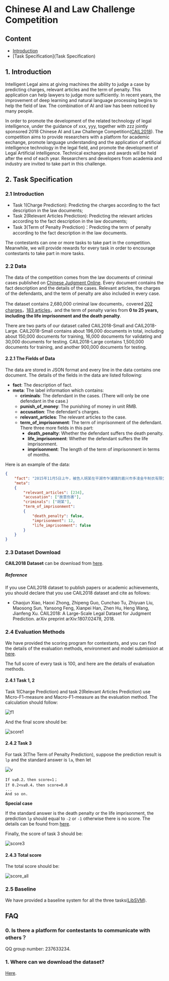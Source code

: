 #     Chinese AI and Law Challenge Competition

## Content

* [Introduction](Introduction)
* [Task Specification](Task Specification)

## 1. Introduction

Intelligent Legal aims at giving machines the ability to judge a case by predicting charges, relevant articles and the term of penalty. This application can help lawyers to judge more sufficiently. In recent years, the improvement of deep learning and natural language processing begins to help the field of law. The combination of AI and law has been noticed by many people.

In order to promote the development of the related technology of legal intelligence, under the guidance of xxx, yyy, together with zzz jointly sponsored 2018 Chinese AI and Law Challenge Competition([CAIL2018](http://cail.cipsc.org.cn/)). The competition aims to provide researchers with a platform for academic exchange, promote language understanding and the application of artificial intelligence technology in the legal field, and promote the development of Legal Artificial intelligence. Technical exchanges and awards will be held after the end of each year. Researchers and developers from academia and industry are invited to take part in this challenge.


## 2. Task Specification

### 2.1 Introduction

* Task 1(Charge Prediction): Predicting the charges according to the fact description in the law documents;
* Task 2(Relevant Articles Prediction): Predicting the relevant articles according to the fact description in the law documents;
* Task 3(Term of Penalty Prediction)：Predicting the term of penalty according to the fact description in the law documents.

The contestants can one or more tasks to take part in the competition. Meanwhile, we will provide rewards for every task in order to encourage contestants to take part in more tasks.

### 2.2 Data

The data of the competition comes from the law documents of criminal cases published on  [Chinese Judgment Online](http://wenshu.court.gov.cn/). Every document contains the fact description and the details of the cases. Relevant articles, the charges of the defendants, and the term of penalty are also included in every case.

The dataset contains 2,680,000 criminal law documents，covered [202 charges](meta/accu.txt)，[183 articles](meta/law.txt)，and the term of penalty varies from **0 to 25 years, including the life imprisonment and the death penalty**.

There are two parts of our dataset called CAIL2018-Small and CAIL2018-Large. CAIL2018-Small contains about 196,000 documents in total, including about 150,000 documents for training, 16,000 documents for validating and 30,000 documents for testing. CAIL2018-Large contains 1,500,000 documents for training, and another 900,000 documents for testing.

#### 2.2.1 The Fields of Data
The data are stored in JSON format and every line in the data contains one document. The details of the fields in the data are listed following:

* **fact**: The description of fact.
* **meta**: The label information which contains:
    * **criminals**: The defendant in the cases. (There will only be one defendant in the case.)
    * **punish\_of\_money**: The punishing of money in unit RMB.
    * **accusation**: The defendant's charges.
    * **relevant\_articles**: The relevant articles to the case.
    * **term\_of\_imprisonment**: The term of imprisonment of the defendant.
        There three more fields in this part:
        * **death\_penalty**: Whether the defendant suffers the death penalty.
        * **life\_imprisonment**: Whether the defendant suffers the life imprisonment.
        * **imprisonment**: The length of the term of imprisonment in terms of months.

Here is an example of the data:

```json
{   
    "fact": "2015年11月5日上午，被告人胡某在平湖市乍浦镇的嘉兴市多凌金牛制衣有限公司车间内，与被害人孙某因工作琐事发生口角，后被告人胡某用木制坐垫打伤被害人孙某左腹部。经平湖公安司法鉴定中心鉴定：孙某的左腹部损伤已达重伤二级。",   
    "meta": 
    {  
        "relevant_articles": [234],  
        "accusation": ["故意伤害"], 
        "criminals": ["胡某"],  
        "term_of_imprisonment": 
        {  
            "death_penalty": false,  
            "imprisonment": 12,  
            "life_imprisonment": false
        }
    }
}
```

### 2.3 Dataset Download

**CAIL2018 Dataset** can be download from [here](https://cail.oss-cn-qingdao.aliyuncs.com/CAIL2018_ALL_DATA.zip).

##### Reference

If you use CAIL2018 dataset to publish papers or academic achievements, you should declare that you use CAIL2018 dataset and cite as follows:

- Chaojun Xiao, Haoxi Zhong, Zhipeng Guo, Cunchao Tu, Zhiyuan Liu, Maosong Sun, Yansong Feng, Xianpei Han, Zhen Hu, Heng Wang, Jianfeng Xu. CAIL2018: A Large-Scale Legal Dataset for Judgment Prediction. arXiv preprint arXiv:1807.02478, 2018.

### 2.4 Evaluation Methods

We have provided the scoring program for contestants, and you can find the details of the evaluation methods, environment and model submission at [here](https://github.com/thunlp/CAIL2018).

The full score of every task is 100, and here are the details of evaluation methods.

#### 2.4.1 Task 1, 2

Task 1(Charge Prediction) and task 2(Relevant Articles Prediction) use Micro-F1-measure and Macro-F1-measure as the evaluation method. The calculation should follow:

![f1](pic/f1.png)

And the final score should be:

![score1](pic/score_1.png)

#### 2.4.2 Task 3

For task 3(The Term of Penalty Prediction), suppose the prediction result is `lp` and the standard answer is `la`, then let

![v](pic/v.png)

```
If v≤0.2，then score=1；
If 0.2<v≤0.4，then score=0.8
...
And so on.
```
**Special case**

If the standard answer is the death penalty or the life imprisonment, the prediction `lp` should equal to `-2` or `-1` otherwise there is no score. The details can be found from [here](https://github.com/thunlp/CAIL2018/blob/a258c1dae88e8fc576529e6dcb012a430da00b95/judger/judger.py#L90).

Finally, the score of task 3 should be:

![score3](pic/score_3.png)

#### 2.4.3 Total score

The total score should be:

![score_all](pic/score_all.png)


### 2.5 Baseline

We have provided a baseline system for all the three tasks([LibSVM](https://github.com/thunlp/CAIL2018/tree/master/baseline)).

## FAQ

### 0. Is there a platform for contestants to communicate with others？

QQ group number: 237633234.

### 1. Where can we download the dataset?

[Here](https://cail.oss-cn-qingdao.aliyuncs.com/CAIL2018_ALL_DATA.zip).